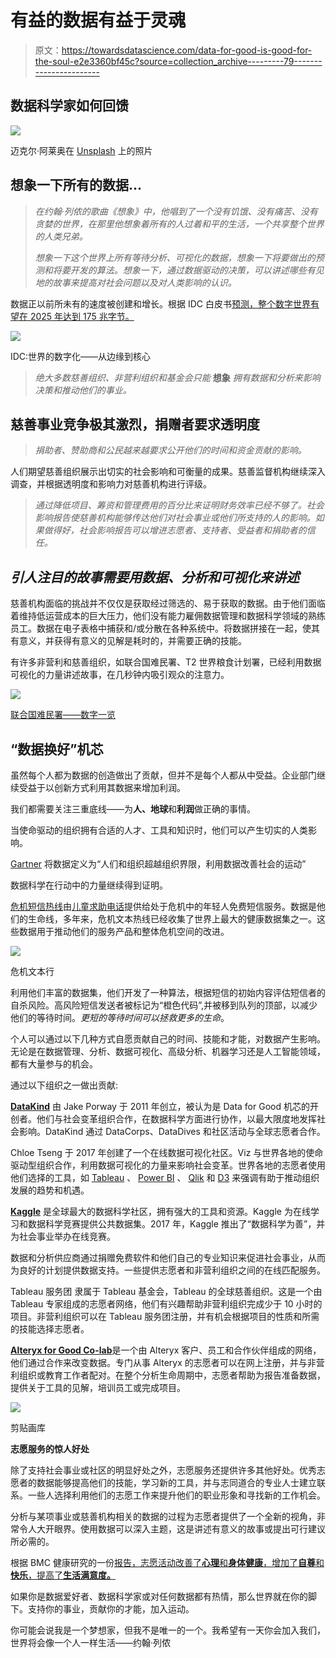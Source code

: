 # 有益的数据有益于灵魂

> 原文：<https://towardsdatascience.com/data-for-good-is-good-for-the-soul-e2e3360bf45c?source=collection_archive---------79----------------------->

## 数据科学家如何回馈

![](img/c717021ad4f0825b11cfa9e826b6ac9f.png)

迈克尔·阿莱奥在 [Unsplash](https://unsplash.com?utm_source=medium&utm_medium=referral) 上的照片

## 想象一下所有的数据…

> *在约翰·列侬的歌曲《想象》中，他唱到了一个没有饥饿、没有痛苦、没有贪婪的世界，在那里他想象着所有的人过着和平的生活，一个共享整个世界的人类兄弟。*
> 
> *想象一下这个世界上所有等待分析、可视化的数据，想象一下将要做出的预测和将要开发的算法。想象一下，通过数据驱动的决策，可以讲述哪些有见地的故事来提高对社会问题以及对人类影响的认识。*

数据正以前所未有的速度被创建和增长。根据 IDC 白皮书[预测，整个数字世界有望在 2025 年达到 175 兆字节。](https://www.seagate.com/files/www-content/our-story/trends/files/idc-seagate-dataage-whitepaper.pdf)

![](img/ec6b8f36870b0d10a136a775fc1251ac.png)

IDC:世界的数字化——从边缘到核心

> *绝大多数慈善组织、非营利组织和基金会只能* **想象** *拥有数据和分析来影响决策和推动他们的事业。*

## 慈善事业竞争极其激烈，捐赠者要求透明度

> *捐助者、赞助商和公民越来越要求公开他们的时间和资金贡献的影响。*

人们期望慈善组织展示出切实的社会影响和可衡量的成果。慈善监督机构继续深入调查，并根据透明度和影响力对慈善机构进行评级。

> *通过降低项目、筹资和管理费用的百分比来证明财务效率已经不够了。社会影响报告使慈善机构能够传达他们对社会事业或他们所支持的人的影响。如果做得好，社会影响报告可以增进志愿者、支持者、受益者和捐助者的信任。*

## ***引人注目的故事需要用数据、分析和可视化来讲述***

慈善机构面临的挑战并不仅仅是获取经过筛选的、易于获取的数据。由于他们面临着维持低运营成本的巨大压力，他们没有能力雇佣数据管理和数据科学领域的熟练员工。数据在电子表格中捕获和/或分散在各种系统中。将数据拼接在一起，使其有意义，并获得有意义的见解是耗时的，并需要正确的技能。

有许多非营利和慈善组织，如联合国难民署、T2 世界粮食计划署，已经利用数据可视化的力量讲述故事，在几秒钟内吸引观众的注意力。

![](img/499f9eeaf4d439eef8352e8f9d80a522.png)

[联合国难民署——数字一览](https://www.unhcr.org/figures-at-a-glance.html)

## **“数据换好”机芯**

虽然每个人都为数据的创造做出了贡献，但并不是每个人都从中受益。企业部门继续受益于以创新方式利用其数据来增加利润。

我们都需要关注三重底线——为**人、地球**和**利润**做正确的事情。

当使命驱动的组织拥有合适的人才、工具和知识时，他们可以产生切实的人类影响。

[Gartner](https://www.gartner.com/smarterwithgartner/use-data-for-social-good/) 将数据定义为“人们和组织超越组织界限，利用数据改善社会的运动”

数据科学在行动中的力量继续得到证明。

[危机短信热线](https://www.crisistextline.ca/)由[儿童求助电话](https://kidshelpphone.ca/)提供给处于危机中的年轻人免费短信服务。数据是他们的生命线，多年来，危机文本热线已经收集了世界上最大的健康数据集之一。这些数据用于推动他们的服务产品和整体危机空间的改进。

![](img/90c39e00774bc6086ca2a75ebb4ff387.png)

危机文本行

利用他们丰富的数据集，他们开发了一种算法，根据短信的初始内容评估短信者的自杀风险。高风险短信发送者被标记为“橙色代码”,并被移到队列的顶部，以减少他们的等待时间。*更短的等待时间可以拯救更多的生命*。

个人可以通过以下几种方式自愿贡献自己的时间、技能和才能，对数据产生影响。无论是在数据管理、分析、数据可视化、高级分析、机器学习还是人工智能领域，都有大量参与的机会。

通过以下组织之一做出贡献:

[**DataKind**](https://www.datakind.org/) 由 Jake Porway 于 2011 年创立，被认为是 Data for Good 机芯的开创者。他们与社会变革组织合作，在数据科学方面进行协作，以最大限度地发挥社会影响。DataKind 通过 DataCorps、DataDives 和社区活动与全球志愿者合作。

Chloe Tseng 于 2017 年创建了一个在线数据可视化社区。Viz 与世界各地的使命驱动型组织合作，利用数据可视化的力量来影响社会变革。世界各地的志愿者使用他们选择的工具，如 [Tableau](https://www.tableau.com/) 、 [Power BI](https://powerbi.microsoft.com/en-us/) 、 [Qlik](https://www.qlik.com/us/) 和 [D3](https://d3js.org/) 来强调有助于推动组织发展的趋势和机遇。

[**Kaggle**](https://www.kaggle.com/) 是全球最大的数据科学社区，拥有强大的工具和资源。Kaggle 为在线学习和数据科学竞赛提供公共数据集。2017 年，Kaggle 推出了“数据科学为善”，并为社会事业举办在线竞赛。

数据和分析供应商通过捐赠免费软件和他们自己的专业知识来促进社会事业，从而为良好的计划提供数据支持。一些提供志愿者和非营利组织之间的在线匹配服务。

Tableau 服务团 隶属于 Tableau 基金会，Tableau 的全球慈善组织。这是一个由 Tableau 专家组成的志愿者网络，他们有兴趣帮助非营利组织完成少于 10 小时的项目。非营利组织可以在 Tableau 服务团注册，并有机会根据项目的性质和所需的技能选择志愿者。

[**Alteryx for Good Co-lab**](https://www.afgcolab.com/how)是一个由 Alteryx 客户、员工和合作伙伴组成的网络，他们通过合作来改变数据。专门从事 Alteryx 的志愿者可以在网上注册，并与非营利组织或教育工作者配对。在整个分析生命周期中，志愿者帮助为报告准备数据，提供关于工具的见解，培训员工或完成项目。

![](img/05c5cb4978987fdc2c26a2e6a63742d8.png)

剪贴画库

**志愿服务的惊人好处**

除了支持社会事业或社区的明显好处之外，志愿服务还提供许多其他好处。优秀志愿者的数据能够提高他们的技能，学习新的工具，并与志同道合的专业人士建立联系。一些人选择利用他们的志愿工作来提升他们的职业形象和寻找新的工作机会。

分析与某项事业或慈善机构相关的数据的过程为志愿者提供了一个全新的视角，非常令人大开眼界。使用数据可以深入主题，这是讲述有意义的故事或提出可行建议所必需的。

根据 BMC 健康研究的一份[报告，志愿活动改善了**心理**和**身体健康**，增加了**自尊**和**快乐**，提高了**生活满意度。**](https://www.ncbi.nlm.nih.gov/pmc/articles/PMC5504679/)

如果你是数据爱好者、数据科学家或对任何数据都有热情，那么世界就在你的脚下。支持你的事业，贡献你的才能，加入运动。

你可能会说我是一个梦想家，但我不是唯一的一个。我希望有一天你会加入我们，世界将会像一个人一样生活——约翰·列侬